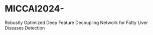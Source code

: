 # MICCAI2024-
Robustly Optimized Deep Feature Decoupling Network for Fatty Liver Diseases Detection
